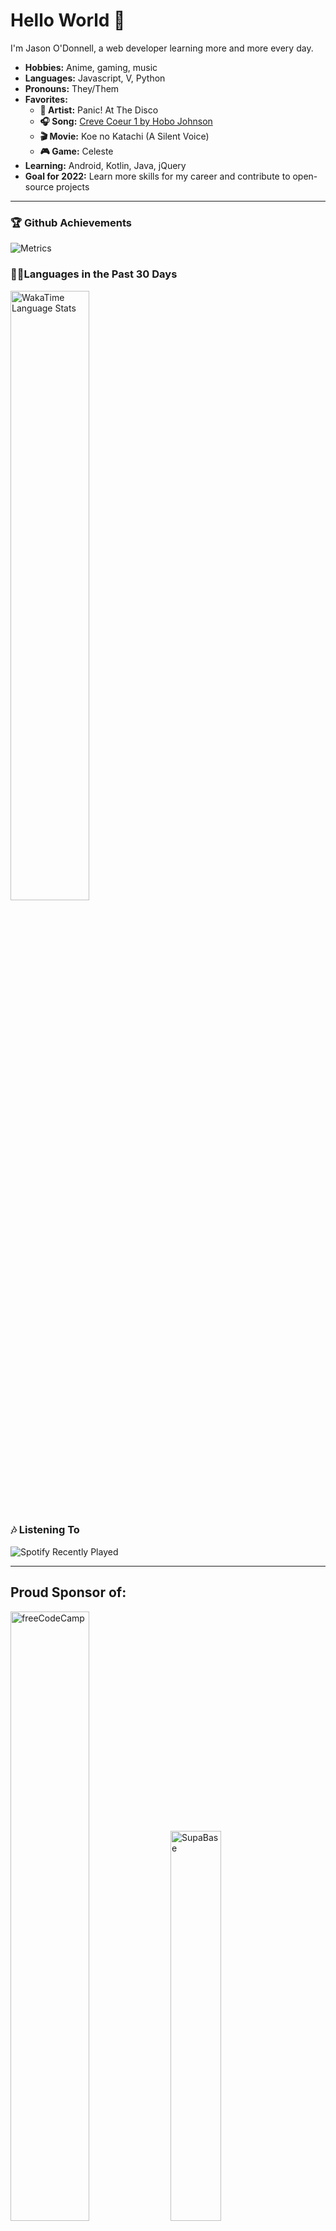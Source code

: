 # Hello World 👋

I'm Jason O'Donnell, a web developer learning more and more every day. 

-   **Hobbies:** Anime, gaming, music
-   **Languages:** Javascript, V, Python
-   **Pronouns:** They/Them
-   **Favorites:**
    -   **🎤 Artist:** Panic! At The Disco
    -   **🎧 Song:** [Creve Coeur 1 by Hobo Johnson](https://open.spotify.com/track/3DEBzWeKiotejoASmaaMZV?si=e362ca9d1f5b46f7)
    -   **🎬 Movie:** Koe no Katachi (A Silent Voice)
    -   **🎮 Game:** Celeste
-   **Learning:** Android, Kotlin, Java, jQuery
-   **Goal for 2022:** Learn more skills for my career and contribute to open-source projects

* * *

### 🏆 Github Achievements

![Metrics](https://metrics.lecoq.io/void206551?template=classic&amp;base.header=0&amp;base.activity=0&amp;base.community=0&amp;base.repositories=0&amp;base.metadata=0&amp;achievements=1&amp;achievements.threshold=C&amp;achievements.secrets=true&amp;achievements.display=compact&amp;achievements.limit=0&amp;config.timezone=America%2FNew_York)

### 🧑‍💻Languages in the Past 30 Days

<img src="https://wakatime.com/share/@voidAurora/39d32b2c-322a-4ba6-9f30-9a5eb64ced87.png" alt="WakaTime Language Stats" width="50%">

### 🎶 Listening To

![Spotify Recently Played](https://spotify-recently-played-readme.vercel.app/api?user=jaycool090)

* * *

## Proud Sponsor of:
<img src="https://voidprojects.dev/sources/images/freecodecamp.png" alt="freeCodeCamp" width="50%">
<img src="https://voidprojects.dev/sources/images/supabase.png" alt="SupaBase" width="40%">

***

[![forthebadge](https://forthebadge.com/images/badges/it-works-why.svg)](https://forthebadge.com)

Username aliases: void206551, voidAurora
